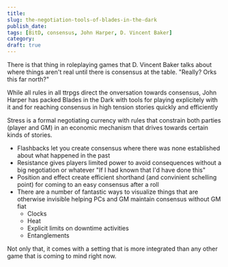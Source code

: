 ```yaml
---
title:
slug: the-negotiation-tools-of-blades-in-the-dark
publish_date:
tags: [BitD, consensus, John Harper, D. Vincent Baker]
category:
draft: true
---
```


There is that thing in roleplaying games that D. Vincent Baker talks
about where things aren't real until there is consensus at the
table. "Really? Orks this far north?"

While all rules in all ttrpgs direct the onversation towards
consensus, John Harper has packed Blades in the Dark with tools for
playing explicitely with it and for reaching consensus in high tension
stories quickly and efficiently

Stress is a formal negotiating currency with rules that constrain both
parties (player and GM) in an economic mechanism that drives towards
certain kinds of stories.

* Flashbacks let you create consensus where there was none established
  about what happened in the past
* Resistance gives players limited power to avoid consequences without
  a big negotiation or whatever "If I had known that I'd have done
  this"
* Position and effect create efficient shorthand (and convinient
  schelling point) for coming to an easy consensus after a roll
* There are a number of fantastic ways to visualize things that are
  otherwise invisible helping PCs and GM maintain consensus without GM
  fiat
  * Clocks
  * Heat
  * Explicit limits on downtime activities
  * Entanglements

Not only that, it comes with a setting that is more integrated than
any other game that is coming to mind right now.
